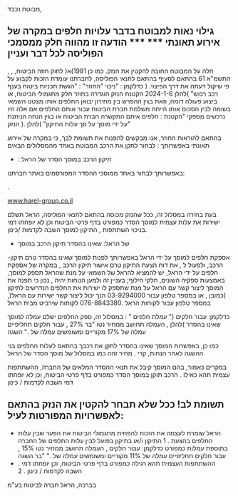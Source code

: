 <!-- image -->

מבוטח נכבד,

## גילוי נאות למבוטח בדבר עלויות חלפים במקרה של אירוע תאונתי *** *** הודעה זו מהווה חלק ממסמכי הפוליסה לכל דבר ועניין

, , חלה על המבוטח החובה להקטין את הנזק. כמו כן 1981)א( לחוק חוזה הביטוח, התשמ"א 61 בהתאם לסעיף בהתאם לתנאי הפוליסה, לחברתנו עומדת הזכות לקבוע על פי שיקול דעתה את דרך הפיצוי. (  כדלקמן : "ניכוי "החוזר" : "הגשת תכניות ביטוח בענף רכב רכוש" )להלן 2024-1-6 הקטנת הנזק הוגדרה בחוזר חלק מתגמולי הביטוח, או ביצוע פעולה דומה, וזאת בגין ההפרש בין מחירון יבואן החלפים אותו מצטט השמאי בשומה לבין הסכום אותו הייתה משלמת חברת הביטוח עבור אותם החלפים אם אלה היו נרכשים מספקי "הקטנת : חלפים איתם התקשרה חברת הביטוח או בגין הנחה הניתנת על ידי מוסך על סך עלות התיקון" )להלן .( הנזק"

בהתאם להוראות החוזר, אנו מבקשים להפנות את תשומת לבך, כי במקרה של אירוע תאונתי באפשרותך : לבחור לתקן את הרכב המבוטח באחד מהמסלולים הבאים

- : תיקון הרכב במוסך הסדר של הראל

באפשרותך לבחור באחד ממוסכי ההסדר המפורסמים באתר חברתנו:

.

www.harel-group.co.il

בעת בחירה במסלול זה, ככל שהנזק מכוסה בהתאם לתנאי הפוליסה, הראל תשלם ישירות את עלות עצמית למוסך הסדר כמפורט בדף פרטי הביטוח וכן לא יופחתו דמי בניכוי השתתפות , התיקון למוסך השבה לקדמות /כינון.

- של הראל: שאינו בהסדר תיקון הרכב במוסך

-אספקת חלפים למוסך על ידי הראל באפשרותך  לפנות  למוסך  שאינו  בהסדר  טרם  תיקון  הרכב,  ולפעול  ל , את דוח הצעת התיקון טרם אישור תיקון הרכב , במקרה של אספקת חלפים על ידי הראל, יש להמציא להראל של השמאי על מנת שהראל תספק למוסך, באמצעות ספקיה  השונים, חלקי חילוף; בעניין זה ולמען הנוחות יהיה , נכון כי תפנה את המוסך ליצור קשר עם הראל על מנת שתספק לו ישירות את החלפים הנדרשים לתיקון )כמובן , או במספר טלפון עבור 03-9294000 הנך יכול ליצור קשר ישירות עם הראל(, במספר טלפון עבור לקוחות הראל .076-8843380 לקוחות שירביט מבית הראל

כדלקמן: עבור חלקים (" עמלת חלפים "  : במסלול זה, ספק החלפים ישלם עמלה למוסך שאינו בהסדר )להלן , העמלה תחושב ממחיר נטו "בר 27% , עבור חלקים תחליפיים עמלה של 17% מקוריים ומשומשים עמלה של ." השגה

כמו כן, באפשרות המוסך שאינו בהסדר לתקן את רכבך בהתאם לעלות החלפים בני ההשגה לאחר הנחות, קרי . מחיר זהה כמו במסלול של מוסך הסדר של הראל

במקרים כאמור, בהם המוסך קיבל את תנאי ההסדר המלאים של החברה, ההשתתפות עצמית תהא כאילו . הרכב תוקן במוסך הסדר כמפורט בדף פרטי הביטוח, וכן לא יופחתו דמי השבה לקדמות / כינון

## תשומת לב!  ככל שלא תבחר להקטין את הנזק בהתאם לאפשרויות המפורטות לעיל:

- הראל שומרת לעצמה את הזכות להפחית מתגמולי הביטוח את הפער שבין עלות החלפים בהצעת . 1 התיקון ו/או בתיקון בפועל לבין עלות החלפים של החברה בתוספת עמלות כמפורט כדלקמן: עבור חלקים , העמלה תחושב ממחיר נטו 15% , עבור חלקים תחליפיים עמלה של 11% מקוריים ומשומשים עמלה של ." "בר השגה
- . ההשתתפות העצמית תהא רגילה כמפורט בדף פרטי הביטוח, וכן יופחתו דמי השבה לקדמות / כינון . 2

בברכה, הראל חברה לביטוח בע"מ

<!-- image -->